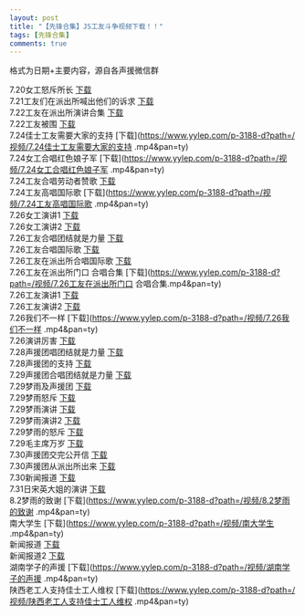 ```yaml
---
layout: post
title: "【先锋合集】JS工友斗争视频下载！！"
tags: [先锋合集]
comments: true
---
```


格式为日期+主要内容，源自各声援微信群

7.20女工怒斥所长 [下载](https://www.yylep.com/p-3188-d?path=/视频/7.20女工怒斥所长.mp4&pan=ty)\
7.21工友们在派出所喊出他们的诉求 [下载](https://www.yylep.com/p-3188-d?path=/视频/7.21工友们在派出所喊出他们的诉求.mp4&pan=ty)\
7.22工友在派出所演讲合集 [下载](https://www.yylep.com/p-3188-d?path=/视频/7.22工友在派出所演讲合集.mp4&pan=ty)\
7.22工友被围 [下载](https://www.yylep.com/p-3188-d?path=/视频/7.22工友被围.mp4&pan=ty)\
7.24佳士工友需要大家的支持 [下载](https://www.yylep.com/p-3188-d?path=/视频/7.24佳士工友需要大家的支持 .mp4&pan=ty)\
7.24女工合唱红色娘子军 [下载](https://www.yylep.com/p-3188-d?path=/视频/7.24女工合唱红色娘子军 .mp4&pan=ty)\
7.24工友合唱劳动者赞歌 [下载](https://www.yylep.com/p-3188-d?path=/视频/7.24工友合唱劳动者赞歌.mp4&pan=ty)\
7.24工友高唱国际歌 [下载](https://www.yylep.com/p-3188-d?path=/视频/7.24工友高唱国际歌 .mp4&pan=ty)\
7.26女工演讲1 [下载](https://www.yylep.com/p-3188-d?path=/视频/7.26女工演讲1.mp4&pan=ty)\
7.26女工演讲2 [下载](https://www.yylep.com/p-3188-d?path=/视频/7.26女工演讲2.mp4&pan=ty)\
7.26工友合唱团结就是力量 [下载](https://www.yylep.com/p-3188-d?path=/视频/7.26工友合唱团结就是力量.mp4&pan=ty)\
7.26工友合唱国际歌 [下载](https://www.yylep.com/p-3188-d?path=/视频/7.26工友合唱国际歌.mp4&pan=ty)\
7.26工友在派出所合唱国际歌 [下载](https://www.yylep.com/p-3188-d?path=/视频/7.26工友在派出所合唱国际歌.mp4&pan=ty)\
7.26工友在派出所门口 合唱合集 [下载](https://www.yylep.com/p-3188-d?path=/视频/7.26工友在派出所门口 合唱合集.mp4&pan=ty)\
7.26工友演讲1 [下载](https://www.yylep.com/p-3188-d?path=/视频/7.26工友演讲1.mp4&pan=ty)\
7.26工友演讲2 [下载](https://www.yylep.com/p-3188-d?path=/视频/7.26工友演讲2.mp4&pan=ty)\
7.26我们不一样 [下载](https://www.yylep.com/p-3188-d?path=/视频/7.26我们不一样 .mp4&pan=ty)\
7.26演讲厉害 [下载](https://www.yylep.com/p-3188-d?path=/视频/7.26演讲厉害.mp4&pan=ty)\
7.28声援团唱团结就是力量 [下载](https://www.yylep.com/p-3188-d?path=/视频/7.28声援团唱团结就是力量.mp4&pan=ty)\
7.28声援团的支持 [下载](https://www.yylep.com/p-3188-d?path=/视频/7.28声援团的支持.mp4&pan=ty)\
7.29声援团合唱团结就是力量 [下载](https://www.yylep.com/p-3188-d?path=/视频/7.29声援团合唱团结就是力量.mp4&pan=ty)\
7.29梦雨及声援团 [下载](https://www.yylep.com/p-3188-d?path=/视频/7.29梦雨及声援团.mp4&pan=ty)\
7.29梦雨怒斥 [下载](https://www.yylep.com/p-3188-d?path=/视频/7.29梦雨怒斥.mp4&pan=ty)\
7.29梦雨演讲 [下载](https://www.yylep.com/p-3188-d?path=/视频/7.29梦雨演讲.mp4&pan=ty)\
7.29梦雨演讲2 [下载](https://www.yylep.com/p-3188-d?path=/视频/7.29梦雨演讲2.mp4&pan=ty)\
7.29梦雨的怒斥 [下载](https://www.yylep.com/p-3188-d?path=/视频/7.29梦雨的怒斥.mp4&pan=ty)\
7.29毛主席万岁 [下载](https://www.yylep.com/p-3188-d?path=/视频/7.29毛主席万岁.mp4&pan=ty)\
7.30声援团交完公开信 [下载](https://www.yylep.com/p-3188-d?path=/视频/7.30声援团交完公开信.mp4&pan=ty)\
7.30声援团从派出所出来 [下载](https://www.yylep.com/p-3188-d?path=/视频/7.30声援团从派出所出来.mp4&pan=ty)\
7.30新闻报道 [下载](https://www.yylep.com/p-3188-d?path=/视频/7.30新闻报道.mp4&pan=ty)\
7.31日宋英大姐的演讲 [下载](https://www.yylep.com/p-3188-d?path=/视频/7.31日宋英大姐的演讲.mp4&pan=ty)\
8.2梦雨的致谢 [下载](https://www.yylep.com/p-3188-d?path=/视频/8.2梦雨的致谢 .mp4&pan=ty)\
南大学生 [下载](https://www.yylep.com/p-3188-d?path=/视频/南大学生 .mp4&pan=ty)\
新闻报道 [下载](https://www.yylep.com/p-3188-d?path=/视频/新闻报道.mp4&pan=ty)\
新闻报道2 [下载](https://www.yylep.com/p-3188-d?path=/视频/新闻报道2.mp4&pan=ty)\
湖南学子的声援 [下载](https://www.yylep.com/p-3188-d?path=/视频/湖南学子的声援 .mp4&pan=ty)\
陕西老工人支持佳士工人维权 [下载](https://www.yylep.com/p-3188-d?path=/视频/陕西老工人支持佳士工人维权 .mp4&pan=ty)
